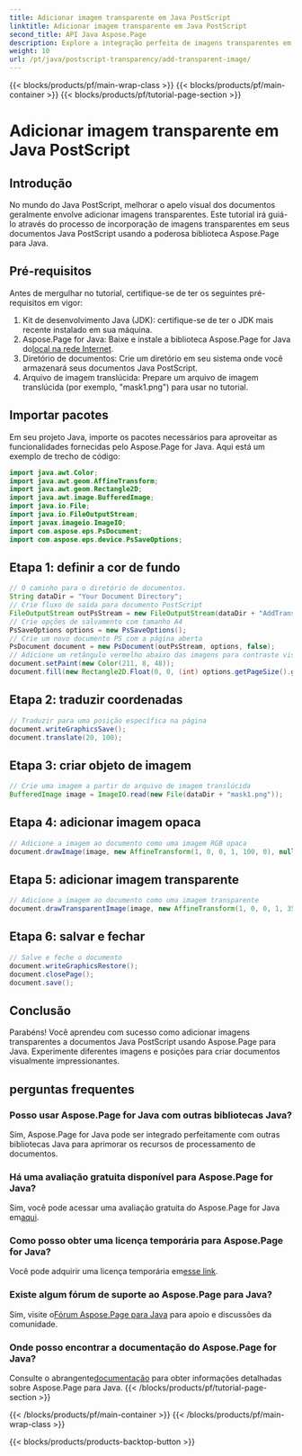 ```yaml
---
title: Adicionar imagem transparente em Java PostScript
linktitle: Adicionar imagem transparente em Java PostScript
second_title: API Java Aspose.Page
description: Explore a integração perfeita de imagens transparentes em documentos Java PostScript com Aspose.Page for Java. Eleve as visualizações de seus documentos sem esforço.
weight: 10
url: /pt/java/postscript-transparency/add-transparent-image/
---
```


{{< blocks/products/pf/main-wrap-class >}}
{{< blocks/products/pf/main-container >}}
{{< blocks/products/pf/tutorial-page-section >}}

# Adicionar imagem transparente em Java PostScript

## Introdução
No mundo do Java PostScript, melhorar o apelo visual dos documentos geralmente envolve adicionar imagens transparentes. Este tutorial irá guiá-lo através do processo de incorporação de imagens transparentes em seus documentos Java PostScript usando a poderosa biblioteca Aspose.Page para Java.
## Pré-requisitos
Antes de mergulhar no tutorial, certifique-se de ter os seguintes pré-requisitos em vigor:
1. Kit de desenvolvimento Java (JDK): certifique-se de ter o JDK mais recente instalado em sua máquina.
2.  Aspose.Page for Java: Baixe e instale a biblioteca Aspose.Page for Java do[local na rede Internet](https://releases.aspose.com/page/java/).
3. Diretório de documentos: Crie um diretório em seu sistema onde você armazenará seus documentos Java PostScript.
4. Arquivo de imagem translúcida: Prepare um arquivo de imagem translúcida (por exemplo, "mask1.png") para usar no tutorial.
## Importar pacotes
Em seu projeto Java, importe os pacotes necessários para aproveitar as funcionalidades fornecidas pelo Aspose.Page for Java. Aqui está um exemplo de trecho de código:
```java
import java.awt.Color;
import java.awt.geom.AffineTransform;
import java.awt.geom.Rectangle2D;
import java.awt.image.BufferedImage;
import java.io.File;
import java.io.FileOutputStream;
import javax.imageio.ImageIO;
import com.aspose.eps.PsDocument;
import com.aspose.eps.device.PsSaveOptions;
```
## Etapa 1: definir a cor de fundo
```java
// O caminho para o diretório de documentos.
String dataDir = "Your Document Directory";
// Crie fluxo de saída para documento PostScript
FileOutputStream outPsStream = new FileOutputStream(dataDir + "AddTransparentImage_outPS.ps");
// Crie opções de salvamento com tamanho A4
PsSaveOptions options = new PsSaveOptions();
// Crie um novo documento PS com a página aberta
PsDocument document = new PsDocument(outPsStream, options, false);
// Adicione um retângulo vermelho abaixo das imagens para contraste visual
document.setPaint(new Color(211, 8, 48));
document.fill(new Rectangle2D.Float(0, 0, (int) options.getPageSize().getWidth(), 300));
```
## Etapa 2: traduzir coordenadas
```java
// Traduzir para uma posição específica na página
document.writeGraphicsSave();
document.translate(20, 100);
```
## Etapa 3: criar objeto de imagem
```java
// Crie uma imagem a partir do arquivo de imagem translúcida
BufferedImage image = ImageIO.read(new File(dataDir + "mask1.png"));
```
## Etapa 4: adicionar imagem opaca
```java
// Adicione a imagem ao documento como uma imagem RGB opaca
document.drawImage(image, new AffineTransform(1, 0, 0, 1, 100, 0), null);
```
## Etapa 5: adicionar imagem transparente
```java
// Adicione a imagem ao documento como uma imagem transparente
document.drawTransparentImage(image, new AffineTransform(1, 0, 0, 1, 350, 0), 255);
```
## Etapa 6: salvar e fechar
```java
// Salve e feche o documento
document.writeGraphicsRestore();
document.closePage();
document.save();
```
## Conclusão
Parabéns! Você aprendeu com sucesso como adicionar imagens transparentes a documentos Java PostScript usando Aspose.Page para Java. Experimente diferentes imagens e posições para criar documentos visualmente impressionantes.
## perguntas frequentes
### Posso usar Aspose.Page for Java com outras bibliotecas Java?
Sim, Aspose.Page for Java pode ser integrado perfeitamente com outras bibliotecas Java para aprimorar os recursos de processamento de documentos.
### Há uma avaliação gratuita disponível para Aspose.Page for Java?
 Sim, você pode acessar uma avaliação gratuita do Aspose.Page for Java em[aqui](https://releases.aspose.com/).
### Como posso obter uma licença temporária para Aspose.Page for Java?
 Você pode adquirir uma licença temporária em[esse link](https://purchase.aspose.com/temporary-license/).
### Existe algum fórum de suporte ao Aspose.Page para Java?
 Sim, visite o[Fórum Aspose.Page para Java](https://forum.aspose.com/c/page/39) para apoio e discussões da comunidade.
### Onde posso encontrar a documentação do Aspose.Page for Java?
 Consulte o abrangente[documentação](https://reference.aspose.com/page/java/) para obter informações detalhadas sobre Aspose.Page para Java.
{{< /blocks/products/pf/tutorial-page-section >}}

{{< /blocks/products/pf/main-container >}}
{{< /blocks/products/pf/main-wrap-class >}}

{{< blocks/products/products-backtop-button >}}
